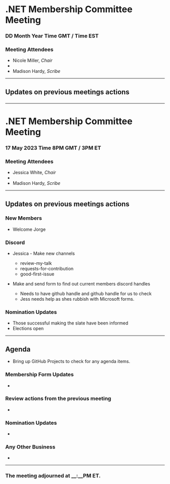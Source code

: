 # .NET Membership Committee Meeting

### DD Month Year Time GMT / Time EST

### Meeting Attendees

* Nicole Miller, *Chair*
* 
* Madison Hardy, *Scribe*

---

## Updates on previous meetings actions

### 

---

# .NET Membership Committee Meeting

### 17 May 2023 Time 8PM GMT / 3PM ET 

### Meeting Attendees

* Jessica White, *Chair*
* 
* Madison Hardy, *Scribe*

---

## Updates on previous meetings actions

### New Members

* Welcome Jorge

### Discord

* Jessica - Make new channels
  * review-my-talk
  * requests-for-contribution
  * good-first-issue

* Make and send form to find out current members discord handles
  * Needs to have github handle and github handle for us to check
  * Jess needs help as shes rubbish with Microsoft forms.

### Nomination Updates

* Those successful making the slate have been informed
* Elections open

---

## Agenda

* Bring up GitHub Projects to check for any agenda items.

### **Membership Form Updates**

* 

### **Review actions from the previous meeting**

*

### **Nomination Updates**

* 

### **Any Other Business** 

* 

---

### The meeting adjourned at __:__PM ET.
